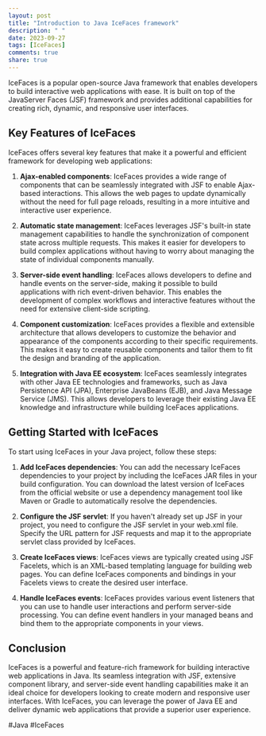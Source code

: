 ```yaml
---
layout: post
title: "Introduction to Java IceFaces framework"
description: " "
date: 2023-09-27
tags: [IceFaces]
comments: true
share: true
---
```


IceFaces is a popular open-source Java framework that enables developers to build interactive web applications with ease. It is built on top of the JavaServer Faces (JSF) framework and provides additional capabilities for creating rich, dynamic, and responsive user interfaces.

## Key Features of IceFaces

IceFaces offers several key features that make it a powerful and efficient framework for developing web applications:

1. **Ajax-enabled components**: IceFaces provides a wide range of components that can be seamlessly integrated with JSF to enable Ajax-based interactions. This allows the web pages to update dynamically without the need for full page reloads, resulting in a more intuitive and interactive user experience.

2. **Automatic state management**: IceFaces leverages JSF's built-in state management capabilities to handle the synchronization of component state across multiple requests. This makes it easier for developers to build complex applications without having to worry about managing the state of individual components manually.

3. **Server-side event handling**: IceFaces allows developers to define and handle events on the server-side, making it possible to build applications with rich event-driven behavior. This enables the development of complex workflows and interactive features without the need for extensive client-side scripting.

4. **Component customization**: IceFaces provides a flexible and extensible architecture that allows developers to customize the behavior and appearance of the components according to their specific requirements. This makes it easy to create reusable components and tailor them to fit the design and branding of the application.

5. **Integration with Java EE ecosystem**: IceFaces seamlessly integrates with other Java EE technologies and frameworks, such as Java Persistence API (JPA), Enterprise JavaBeans (EJB), and Java Message Service (JMS). This allows developers to leverage their existing Java EE knowledge and infrastructure while building IceFaces applications.

## Getting Started with IceFaces

To start using IceFaces in your Java project, follow these steps:

1. **Add IceFaces dependencies**: You can add the necessary IceFaces dependencies to your project by including the IceFaces JAR files in your build configuration. You can download the latest version of IceFaces from the official website or use a dependency management tool like Maven or Gradle to automatically resolve the dependencies.

2. **Configure the JSF servlet**: If you haven't already set up JSF in your project, you need to configure the JSF servlet in your web.xml file. Specify the URL pattern for JSF requests and map it to the appropriate servlet class provided by IceFaces.

3. **Create IceFaces views**: IceFaces views are typically created using JSF Facelets, which is an XML-based templating language for building web pages. You can define IceFaces components and bindings in your Facelets views to create the desired user interface.

4. **Handle IceFaces events**: IceFaces provides various event listeners that you can use to handle user interactions and perform server-side processing. You can define event handlers in your managed beans and bind them to the appropriate components in your views.

## Conclusion

IceFaces is a powerful and feature-rich framework for building interactive web applications in Java. Its seamless integration with JSF, extensive component library, and server-side event handling capabilities make it an ideal choice for developers looking to create modern and responsive user interfaces. With IceFaces, you can leverage the power of Java EE and deliver dynamic web applications that provide a superior user experience.

#Java #IceFaces